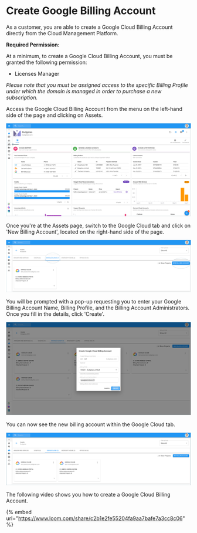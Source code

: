 # Create Google Billing Account

As a customer, you are able to create a Google Cloud Billing Account directly from the Cloud Management Platform.

**Required Permission:**

At a minimum, to create a Google Cloud Billing Account, you must be granted the following permission:

* Licenses Manager

_Please note that you must be assigned access to the specific Billing Profile under which the domain is managed in order to purchase a new subscription._

Access the Google Cloud Billing Account from the menu on the left-hand side of the page and clicking on Assets.

![](../.gitbook/assets/assets-icon-1-.png)

Once you're at the Assets page, switch to the Google Cloud tab and click on 'New Billing Account', located on the right-hand side of the page. 

![](../.gitbook/assets/gcp1.png)

You will be prompted with a pop-up requesting you to enter your Google Billing Account Name, Billing Profile, and the Billing Account Administrators. Once you fill in the details, click 'Create'.

![](../.gitbook/assets/gcp2.png)

You can now see the new billing account within the Google Cloud tab.

![](../.gitbook/assets/gcp1-1-.png)

The following video shows you how to create a Google Cloud Billing Account.

{% embed url="https://www.loom.com/share/c2b1e2fe55204fa9aa7bafe7a3cc8c06" %}



